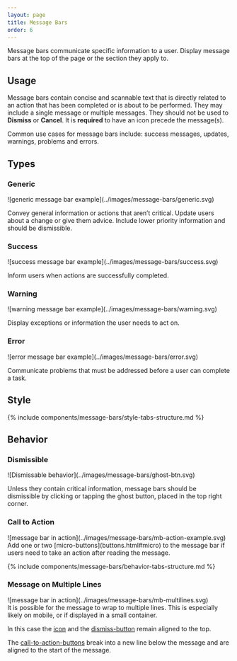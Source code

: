 ```yaml
---
layout: page
title: Message Bars
order: 6
---
```


Message bars communicate specific information to a user. Display message bars at the top of the page or the section they apply to.

## Usage

Message bars contain concise and scannable text that is directly related to an action that has been completed or is about to be performed. They may include a single message or multiple messages. They should not be used to **Dismiss** or **Cancel**. It is **required** to have an icon precede the message(s).

Common use cases for message bars include: success messages, updates, warnings, problems and errors.

## Types

### Generic

<div class="grid-2" markdown="1">
![generic message bar example](../images/message-bars/generic.svg)

Convey general information or actions that aren’t critical. Update users about a change or give them advice. Include lower priority information and should be dismissible.
</div>

### Success

<div class="grid-2" markdown="1">
![success message bar example](../images/message-bars/success.svg)

Inform users when actions are successfully completed.
</div>

### Warning

<div class="grid-2" markdown="1">
![warning message bar example](../images/message-bars/warning.svg)

Display exceptions or information the user needs to act on.
</div>

### Error

<div class="grid-2" markdown="1">
![error message bar example](../images/message-bars/error.svg)

Communicate problems that must be addressed before a user can complete a task.
</div>

## Style

{% include components/message-bars/style-tabs-structure.md %}

## Behavior

### Dismissible

<div class="grid-2" markdown="1">
![Dismissable behavior](../images/message-bars/ghost-btn.svg)

Unless they contain critical information, message bars should be dismissible by clicking or tapping the ghost button, placed in the top right corner.
</div>

### Call to Action

<div class="grid-2" markdown="1">
![message bar in action](../images/message-bars/mb-action-example.svg)

<div markdown="1">
Add one or two [micro-buttons](buttons.html#micro) to the message bar if users need to take an action after reading the message.

{% include components/message-bars/behavior-tabs-structure.md %}
</div>
</div>

### Message on Multiple Lines

<div class="grid-2" markdown="1">
![message bar in action](../images/message-bars/mb-multilines.svg)

<div markdown="1">
It is possible for the message to wrap to multiple lines. This is especially likely on mobile, or if displayed in a small container.

In this case the [icon](#icon) and the [dismiss-button](#dismissible) remain aligned to the top.

The [call-to-action-buttons](#call-to-action) break into a new line below the message and are aligned to the start of the message.
</div>
</div>